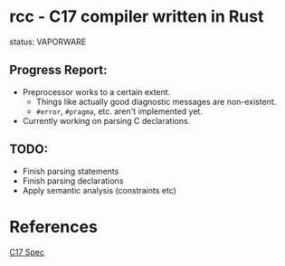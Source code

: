 # rcc - C17 compiler written in Rust

status: VAPORWARE

## Progress Report:
- Preprocessor works to a certain extent.
    - Things like actually good diagnostic messages are non-existent.
    - `#error`, `#pragma`, etc. aren't implemented yet.
- Currently working on parsing C declarations.

## TODO:
- Finish parsing statements
- Finish parsing declarations
- Apply semantic analysis (constraints etc)

# References

[C17 Spec](https://open-std.org/JTC1/SC22/WG14/www/docs/n2310.pdf)
